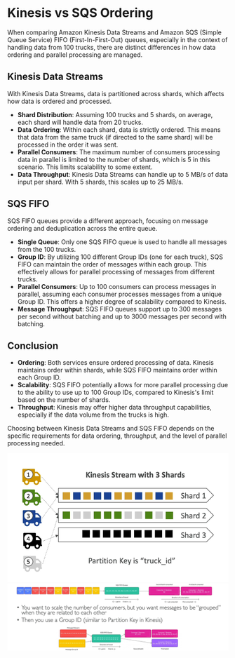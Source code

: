 # Kinesis vs SQS Ordering

When comparing Amazon Kinesis Data Streams and Amazon SQS (Simple Queue Service) FIFO (First-In-First-Out) queues, especially in the context of handling data from 100 trucks, there are distinct differences in how data ordering and parallel processing are managed.

## Kinesis Data Streams

With Kinesis Data Streams, data is partitioned across shards, which affects how data is ordered and processed.

- **Shard Distribution**: Assuming 100 trucks and 5 shards, on average, each shard will handle data from 20 trucks.
- **Data Ordering**: Within each shard, data is strictly ordered. This means that data from the same truck (if directed to the same shard) will be processed in the order it was sent.
- **Parallel Consumers**: The maximum number of consumers processing data in parallel is limited to the number of shards, which is 5 in this scenario. This limits scalability to some extent.
- **Data Throughput**: Kinesis Data Streams can handle up to 5 MB/s of data input per shard. With 5 shards, this scales up to 25 MB/s.

## SQS FIFO

SQS FIFO queues provide a different approach, focusing on message ordering and deduplication across the entire queue.

- **Single Queue**: Only one SQS FIFO queue is used to handle all messages from the 100 trucks.
- **Group ID**: By utilizing 100 different Group IDs (one for each truck), SQS FIFO can maintain the order of messages within each group. This effectively allows for parallel processing of messages from different trucks.
- **Parallel Consumers**: Up to 100 consumers can process messages in parallel, assuming each consumer processes messages from a unique Group ID. This offers a higher degree of scalability compared to Kinesis.
- **Message Throughput**: SQS FIFO queues support up to 300 messages per second without batching and up to 3000 messages per second with batching.

## Conclusion

- **Ordering**: Both services ensure ordered processing of data. Kinesis maintains order within shards, while SQS FIFO maintains order within each Group ID.
- **Scalability**: SQS FIFO potentially allows for more parallel processing due to the ability to use up to 100 Group IDs, compared to Kinesis's limit based on the number of shards.
- **Throughput**: Kinesis may offer higher data throughput capabilities, especially if the data volume from the trucks is high.

Choosing between Kinesis Data Streams and SQS FIFO depends on the specific requirements for data ordering, throughput, and the level of parallel processing needed.

![Kinesis vs SQS FIFO](../resources/images/kinesis/data-ordering.png)
![Kinesis vs SQS FIFO](../resources/images/kinesis/sqs-fifo.png)